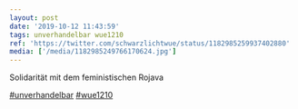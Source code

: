 ```yaml
---
layout: post
date: '2019-10-12 11:43:59'
tags: unverhandelbar wue1210
ref: 'https://twitter.com/schwarzlichtwue/status/1182985259937402880'
media: ['/media/1182985249766170624.jpg']
---
```

Solidarität mit dem feministischen Rojava

[#unverhandelbar](/t/unverhandelbar) [#wue1210](/t/wue1210) 